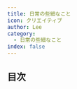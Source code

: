 ```yaml
---
title: 日常の些細なこと
icon: クリエイティブ
author: Lee
category:
  - 日常の些細なこと
index: false
---
```


## 目次

<ArticlesMenu />
